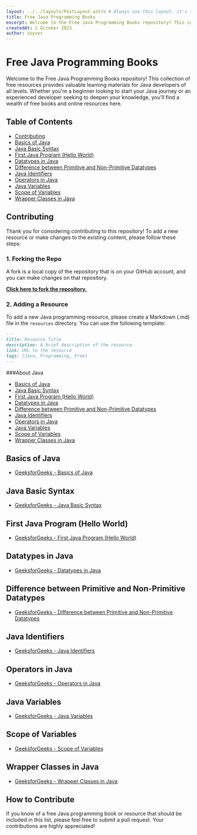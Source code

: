 ```yaml
---
layout: ../../layouts/PostLayout.astro # Always use this layout, it's so the post gets properly styled
title: Free Java Programming Books
excerpt: Welcome to the Free Java Programming Books repository! This collection of free resources provides valuable learning materials for Java developers of all levels.
createdAt: 2 October 2023
author: soyvor
---
```


# Free Java Programming Books

Welcome to the Free Java Programming Books repository! This collection of free resources provides valuable learning materials for Java developers of all levels. Whether you're a beginner looking to start your Java journey or an experienced developer seeking to deepen your knowledge, you'll find a wealth of free books and online resources here.

## Table of Contents

- [Contributing](#contributing)
- [Basics of Java](#basics-of-java)
- [Java Basic Syntax](#java-basic-syntax)
- [First Java Program (Hello World)](#first-java-program-hello-world)
- [Datatypes in Java](#datatypes-in-java)
- [Difference between Primitive and Non-Primitive Datatypes](#difference-between-primitive-and-non-primitive-datatypes)
- [Java Identifiers](#java-identifiers)
- [Operators in Java](#operators-in-java)
- [Java Variables](#java-variables)
- [Scope of Variables](#scope-of-variables)
- [Wrapper Classes in Java](#wrapper-classes-in-java)

## Contributing

Thank you for considering contributing to this repository! To add a new resource or make changes to the existing content, please follow these steps:

### 1. Forking the Repo

A fork is a local copy of the repository that is on your GitHub account, and you can make changes on that repository.

[**Click here to fork the repository.**](https://github.com/your-username/free-java-books/fork)

### 2. Adding a Resource

To add a new Java programming resource, please create a Markdown (.md) file in the `resources` directory. You can use the following template:

```markdown
---
title: Resource Title
description: A brief description of the resource.
link: URL to the resource
tags: [Java, Programming, Free]
---

```


###About Java


- [Basics of Java](#basics-of-java)
- [Java Basic Syntax](#java-basic-syntax)
- [First Java Program (Hello World)](#first-java-program-hello-world)
- [Datatypes in Java](#datatypes-in-java)
- [Difference between Primitive and Non-Primitive Datatypes](#difference-between-primitive-and-non-primitive-datatypes)
- [Java Identifiers](#java-identifiers)
- [Operators in Java](#operators-in-java)
- [Java Variables](#java-variables)
- [Scope of Variables](#scope-of-variables)
- [Wrapper Classes in Java](#wrapper-classes-in-java)

## Basics of Java

- [GeeksforGeeks - Basics of Java](https://www.geeksforgeeks.org/java/)

## Java Basic Syntax

- [GeeksforGeeks - Java Basic Syntax](https://www.geeksforgeeks.org/java-basic-syntax/)

## First Java Program (Hello World)

- [GeeksforGeeks - First Java Program (Hello World)](https://www.geeksforgeeks.org/introduction-to-java/)

## Datatypes in Java

- [GeeksforGeeks - Datatypes in Java](https://www.geeksforgeeks.org/packages-in-java/)

## Difference between Primitive and Non-Primitive Datatypes

- [GeeksforGeeks - Difference between Primitive and Non-Primitive Datatypes](https://www.geeksforgeeks.org/packages-in-java/)

## Java Identifiers

- [GeeksforGeeks - Java Identifiers](https://www.geeksforgeeks.org/packages-in-java/)

## Operators in Java

- [GeeksforGeeks - Operators in Java](https://www.geeksforgeeks.org/packages-in-java/)

## Java Variables

- [GeeksforGeeks - Java Variables](https://www.geeksforgeeks.org/packages-in-java/)

## Scope of Variables

- [GeeksforGeeks - Scope of Variables](https://www.geeksforgeeks.org/packages-in-java/)

## Wrapper Classes in Java

- [GeeksforGeeks - Wrapper Classes in Java](https://www.geeksforgeeks.org/packages-in-java/)

## How to Contribute

If you know of a free Java programming book or resource that should be included in this list, please feel free to submit a pull request. Your contributions are highly appreciated!

